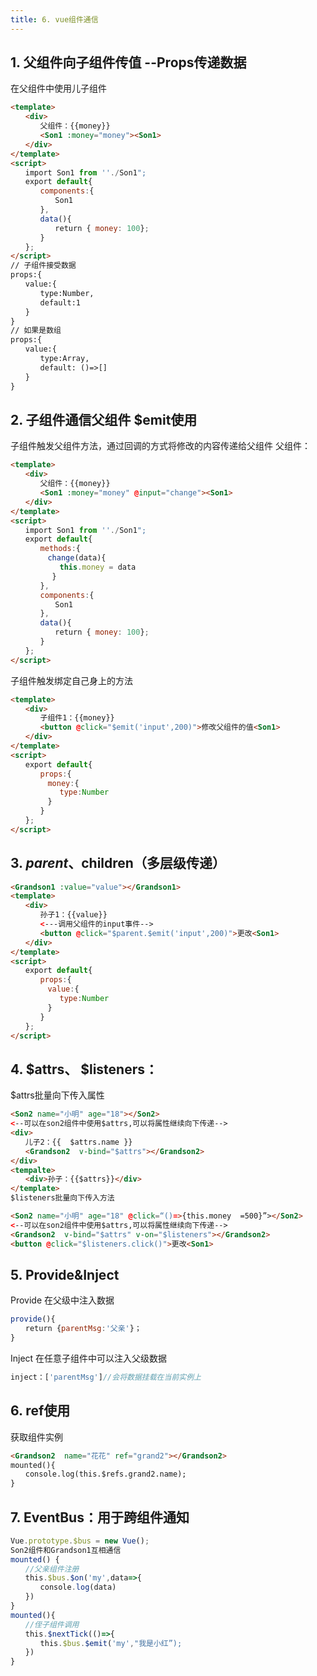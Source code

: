 ```yaml
---
title: 6. vue组件通信
---
```


## 1. 父组件向子组件传值 --Props传递数据
在父组件中使用儿子组件
```html
<template>
　　<div>
　　　　父组件：{{money}}
　　　　<Son1 :money="money"><Son1>
　　</div>
</template>
<script>
　　import Son1 from ''./Son1";
　　export default{
　　　　components:{
　　　　　　Son1
　　　　},
　　　　data(){
　　　　　　return { money: 100};
　　　　}
　　};
</script>
// 子组件接受数据
props:{
　　value:{
　　　　type:Number,
　　　　default:1
　　}
}
// 如果是数组
props:{
　　value:{
　　　　type:Array,
　　　　default: ()=>[]
　　}
}
```
## 2. 子组件通信父组件 $emit使用
子组件触发父组件方法，通过回调的方式将修改的内容传递给父组件
父组件：
```html
<template>
　　<div>
　　　　父组件：{{money}}
　　　　<Son1 :money="money" @input="change"><Son1>
　　</div>
</template>
<script>
　　import Son1 from ''./Son1";
　　export default{
　　　　methods:{
　　　　　change(data){
　　　　　　 this.money = data
　　　　　 }　
　　　　},
　　　　components:{
　　　　　　Son1
　　　　},
　　　　data(){
　　　　　　return { money: 100};
　　　　}
　　};
</script>
```
子组件触发绑定自己身上的方法
```html
<template>
　　<div>
　　　　子组件1：{{money}}
　　　　<button @click="$emit('input',200)">修改父组件的值<Son1>
　　</div>
</template>
<script>
　　export default{
　　　　props:{
　　　　　money:{
　　　　　　 type:Number
　　　　　}
　　　　}
　　};
</script>
```
## 3. $parent、$children（多层级传递）
```html
<Grandson1 :value="value"></Grandson1>
<template>
　　<div>
　　　　孙子1：{{value}}
　　　　<---调用父组件的input事件-->
　　　　<button @click="$parent.$emit('input',200)">更改<Son1>
　　</div>
</template>
<script>
　　export default{
　　　　props:{
　　　　　value:{
　　　　　　 type:Number
　　　　　}
　　　　}
　　};
</script>
```
## 4. $attrs、 $listeners：
$attrs批量向下传入属性
```html
<Son2 name="小明" age="18"></Son2>
<--可以在son2组件中使用$attrs,可以将属性继续向下传递-->
<div>
　　儿子2：{{  $attrs.name }}
　　<Grandson2  v-bind="$attrs"></Grandson2>
</div>
<tempalte>
　　<div>孙子：{{$attrs}}</div>
</template>
$listeners批量向下传入方法

<Son2 name="小明" age="18" @click=“()=>{this.money  =500}”></Son2>
<--可以在son2组件中使用$attrs,可以将属性继续向下传递-->
<Grandson2  v-bind="$attrs" v-on="$listeners"></Grandson2>
<button @click="$listeners.click()">更改<Son1>
```
## 5. Provide&Inject
Provide 在父级中注入数据
```js
provide(){
　　return {parentMsg:'父亲'}；
}
```
Inject
在任意子组件中可以注入父级数据
```js
inject：['parentMsg']//会将数据挂载在当前实例上
```
## 6. ref使用
获取组件实例
```html
<Grandson2  name="花花" ref="grand2"></Grandson2>
mounted(){
　　console.log(this.$refs.grand2.name);
}
```
## 7. EventBus：用于跨组件通知
```js
Vue.prototype.$bus = new Vue();
Son2组件和Grandson1互相通信
mounted() {
　　//父亲组件注册
　　this.$bus.$on('my',data=>{
　　　　console.log(data)
　　})
}
mounted(){
　　//侄子组件调用
　　this.$nextTick(()=>{
　　　　this.$bus.$emit('my',"我是小红”);
　　})
}
```